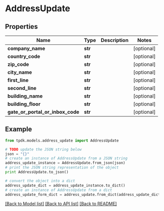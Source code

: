 # AddressUpdate



## Properties
Name | Type | Description | Notes
------------ | ------------- | ------------- | -------------
**company_name** | **str** |  | [optional] 
**country_code** | **str** |  | [optional] 
**zip_code** | **str** |  | [optional] 
**city_name** | **str** |  | [optional] 
**first_line** | **str** |  | [optional] 
**second_line** | **str** |  | [optional] 
**building_name** | **str** |  | [optional] 
**building_floor** | **str** |  | [optional] 
**gate_or_portal_or_inbox_code** | **str** |  | [optional] 

## Example

```python
from tpdk.models.address_update import AddressUpdate

# TODO update the JSON string below
json = "{}"
# create an instance of AddressUpdate from a JSON string
address_update_instance = AddressUpdate.from_json(json)
# print the JSON string representation of the object
print AddressUpdate.to_json()

# convert the object into a dict
address_update_dict = address_update_instance.to_dict()
# create an instance of AddressUpdate from a dict
address_update_form_dict = address_update.from_dict(address_update_dict)
```
[[Back to Model list]](../README.md#documentation-for-models) [[Back to API list]](../README.md#documentation-for-api-endpoints) [[Back to README]](../README.md)


